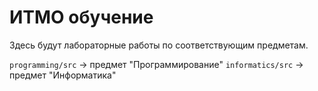 # ИТМО обучение

Здесь будут лабораторные работы по соответствующим предметам.


`programming/src` -> предмет "Программирование"
`informatics/src` -> предмет "Информатика"
